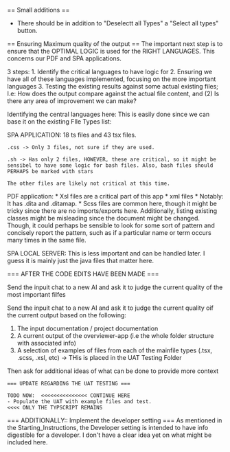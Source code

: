


== Small additions ==
- There should be in addition to "Deselectt all Types" a "Select all types" button. 




== Ensuring Maximum quality of the output == 
The important next step is to ensure that the OPTIMAL LOGIC is used for the RIGHT LANGUAGES. This concerns our PDF and SPA applications. 

3 steps: 
    1. Identify the critical languages to have logic for 
    2. Ensuring we have all of these languages implemented, focusing on the more important languages 
    3. Testing the existing results against some actual existing files; I.e: How does the output compare against the actual file content, and (2) Is there any area of improvement we can make? 

Identifying the central languages here: This is easily done since we can base it on the existing FIle Types list: 

SPA APPLICATION: 
    18 ts files and 43 tsx files. 

    .css -> Only 3 files, not sure if they are used.  

    .sh -> Has only 2 files, HOWEVER, these are critical, so it might be sensibel to have some logic for bash files. Also, bash files should PERHAPS be marked with stars

    The other files are likely not critical at this time. 

PDF application:
    * Xsl files are a critical part of this app
    * xml files 
    * Notably: It has .dita and .ditamap. 
    * Scss files are common here, though it might be tricky since there are no imports/exports here. Additionally, listing existing classes might be misleading since the document might be changed. Though, it could perhaps be sensible to look for some sort of pattern and concisely report the pattern, such as if a particular name or term occurs many times in the same file. 


SPA LOCAL SERVER: 
    This is less important and can be handled later. I guess it is mainly just the java files that matter here. 




=== AFTER THE CODE EDITS HAVE BEEN MADE ===

Send the inpuit chat to a new AI and ask it to judge the current quality of the most important filfes 


Send the inpuit chat to a new AI and ask it to judge the current quality oif the current output based on the following: 
1. The input documentation / project documentation
2. A current output of the overviewer-app (i.e the whole folder structure with associated info)
3. A selection of examples of files from each of the mainfile types (.tsx, .scss, .xsl, etc) -> THis is placed in the UAT Testing Folder


Then ask for additional ideas of what can be done to provide more context 


    === UPDATE REGARDING THE UAT TESTING === 

    TODO NOW:  <<<<<<<<<<<<<<< CONTINUE HERE 
    - Populate the UAT with example files and test. 
    <<<< ONLY THE TYPSCRIPT REMAINS 


=== ADDITIONALLY:: Implement the developer setting ===
As mentioned in the Starting_Instructions, the Developer setting is intended to have info digestible for a developer. I don't have a clear idea yet on what might be included here. 
 
